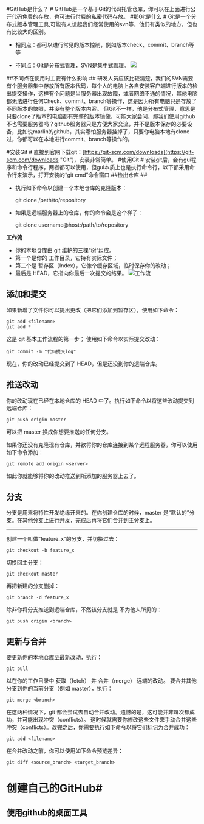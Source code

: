 #GitHub是什么？  #
GitHub是一个基于Git的代码托管仓库，你可以在上面进行公开代码免费的存放，也可进行付费的私密代码存放。
#那Git是什么  #
Git是一个分布式版本管理工具,可能有人想起我们经常使用的svn等，他们有类似的地方，但也有比较大的区别。

- 相同点：都可以进行常见的版本控制，例如版本check、commit、branch等等

- 不同点：Git是分布式管理，SVN是集中式管理。
![](https://i.imgur.com/R2WlSEY.png)

##不同点在使用时主要有什么影响  ##
研发人员应该比较清楚，我们的SVN需要有个服务器集中存放所有版本代码，每个人的电脑上各自安装客户端进行版本的检出提交操作，这样有个问题是当服务器出现故障，或者网络不通的情况，其他电脑都无法进行任何Check、commit、branch等操作，这是因为所有电脑只是存放了不同版本的快照，并没有整个版本内容。
但Git不一样，他是分布式管理，意思是只要clone了版本的电脑都有完整的版本镜像，可能大家会问，那我们使用github不也需要服务器吗？github服务器只是方便大家交流，并不是版本保存的必要设备，比如说marlin的github，其实哪怕服务器挂掉了，只要你电脑本地有clone过，你都可以在本地进行commit、branch等操作的。

#安装Git #
直接到官网下载git：[https://git-scm.com/downloads](https://git-scm.com/downloads "Git")，安装非常简单。
#使用Git  #
安装git后，会有gui程序和命令行程序，两者都可以使用，但gui本质上也是执行命令行，以下都采用命令行来演示，打开安装的“git cmd”命令窗口
##检出仓库  ##


- 执行如下命令以创建一个本地仓库的克隆版本：

	git clone /path/to/repository


- 如果是远端服务器上的仓库，你的命令会是这个样子：
	
	git clone username@host:/path/to/repository

**工作流**


- 你的本地仓库由 git 维护的三棵“树”组成。
- 第一个是你的 工作目录，它持有实际文件；
- 第二个是 暂存区（Index），它像个缓存区域，临时保存你的改动；
- 最后是 HEAD，它指向你最后一次提交的结果。
![工作流](https://i.imgur.com/ydqFAvB.png)

## 添加和提交 ##
如果新增了文件你可以提出更改（把它们添加到暂存区），使用如下命令：

    git add <filename>
    git add *
这是 git 基本工作流程的第一步；
使用如下命令以实际提交改动：

	git commit -m "代码提交log"
现在，你的改动已经提交到了 HEAD，但是还没到你的远端仓库。
## 推送改动 ##
你的改动现在已经在本地仓库的 HEAD 中了。执行如下命令以将这些改动提交到远端仓库：

	git push origin master
可以把 master 换成你想要推送的任何分支。

如果你还没有克隆现有仓库，并欲将你的仓库连接到某个远程服务器，你可以使用如下命令添加：

	git remote add origin <server>
如此你就能够将你的改动推送到所添加的服务器上去了。

## 分支 ##
分支是用来将特性开发绝缘开来的。在你创建仓库的时候，master 是“默认的”分支。在其他分支上进行开发，完成后再将它们合并到主分支上。


----------
创建一个叫做“feature_x”的分支，并切换过去：

	git checkout -b feature_x
切换回主分支：

	git checkout master
再把新建的分支删掉：

	git branch -d feature_x
除非你将分支推送到远端仓库，不然该分支就是 不为他人所见的：

	git push origin <branch>
## 更新与合并 ##
要更新你的本地仓库至最新改动，执行：

	git pull
以在你的工作目录中 获取（fetch） 并 合并（merge） 远端的改动。
要合并其他分支到你的当前分支（例如 master），执行：

	git merge <branch>
在这两种情况下，git 都会尝试去自动合并改动。遗憾的是，这可能并非每次都成功，并可能出现冲突（conflicts）。 这时候就需要你修改这些文件来手动合并这些冲突（conflicts）。改完之后，你需要执行如下命令以将它们标记为合并成功：

	git add <filename>
在合并改动之前，你可以使用如下命令预览差异：

	git diff <source_branch> <target_branch>

# 创建自己的GitHub#

## 使用github的桌面工具